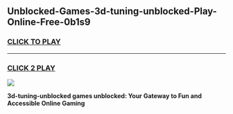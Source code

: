 
## Unblocked-Games-3d-tuning-unblocked-Play-Online-Free-0b1s9
<h3>
<a href="https://premium76.site?title=3d-tuning-unblocked&ref=26A">CLICK TO PLAY</a></h3>
<hr>

<h3>
<a href="https://premium76.site?title=3d-tuning-unblocked&ref=26A">CLICK 2 PLAY</a>
  
</h3>

<a href="https://premium76.site?title=3d-tuning-unblocked&ref=26A"><img src="https://clearcache.store/games.png"></a>


**3d-tuning-unblocked games unblocked: Your Gateway to Fun and Accessible Online Gaming**

